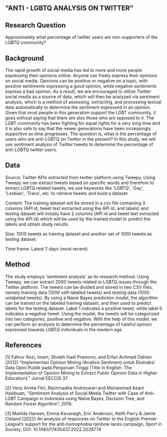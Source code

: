 ## “ANTI - LGBTQ ANALYSIS ON TWITTER”

## Research Question
Approximately what percentage of twitter users are non-supporters of the LQBTQ community?

## Background
The rapid growth of social media has led to more and more people expressing their opinions online. Anyone can freely express their opinions on social media. Opinions can be positive or negative on a topic, with positive sentiments expressing a good opinion, while negative sentiments express a bad opinion. As a result, we are encouraged to utilize Twitter social media as a source of data, which will then be analyzed via sentiment analysis, which is a method of assessing, extracting, and processing textual data automatically to determine the sentiment expressed in an opinion. Given that most people in this generation support the LGBT community, it goes without saying that there are also those who are opposed to it. The LGBT community has been fighting for equal rights for a very long time and it is also safe to say that the newer generations have been increasingly supportive as time progresses. The question is, what is the percentage of users who are anti-LGBTQ on Twitter in the present? In this study, we will use sentiment analysis of Twitter tweets to determine the percentage of anti-LGBTQ twitter users.

## Data
Source: Twitter APIs extracted from twitter platform using Tweepy. Using Tweepy we can extract tweets based on specific words and therefore to extract LGBTQ related tweets, we use keywords like 'LGBTQ', 'Gay', 'Lesbian', 'Trans', etc. to retrieve tweets and build a dataset.

Content: The training dataset will be stored in a csv file containing 3 columns (API id, tweet text extracted using the API id, and labels) and testing dataset will initially have 2 columns (API id and tweet text extracted using the API id) which will be used by the trained model to predict the labels and obtain study results.

Size: 1000 tweets as training dataset and another set of 1000 tweets as testing dataset.

Time frame: Latest 7 days (most recent).

## Method
The study employs 'sentiment analysis' as its research method.
Using Tweepy, we can extract 2000 tweets related to LGBTQ issues through the Twitter platform. The tweets can be divided and stored in two CSV files, namely training data (1000 self-labeled tweets) and testing data (1000 unlabeled tweets). By using a Naive Bayes prediction model, the algorithm can be trained on the labeled training dataset, and then used to predict labels for the testing dataset. Label 1 indicates a positive tweet, while label 0 indicates a negative tweet. Using the model, the tweets will be categorized into two categories, positive and negative. With the help of this model, we can perform an analysis to determine the percentage of hateful opinion expressed towards LGBTQ individuals in the modern age.

## References
[1] Fahrur Rozi, Imam, Sholeh Hadi Pramono, and Erfan Achmad Dahlan. (2012) “Implementasi Opinion Mining (Analisis Sentimen) untuk Ekstraksi Data Opini Publik pada Perguruan Tinggi [Title in English: The Implementation of Opinion Mining to Extract Public Opinion Data in Higher Education].” Jurnal EECCIS 37. 

[2] Veny Amilia Fitri, Rachmadita Andreswari and Muhammad Azani Hasibuan, “Sentiment Analysis of Social Media Twitter with Case of Anti-LGBT Campaign in Indonesia using Naïve Bayes, Decision Tree, and Random Forest Algorithm”, 2019.

[3] Matilda Hansen, Emma Kavanagh, Eric Anderson, Keith Parry & Jamie Cleland (2022) An analysis of responses on Twitter to the English Premier League’s support for the anti-homophobia rainbow laces campaign, Sport in Society, DOI: 10.1080/17430437.2022.2028774 
